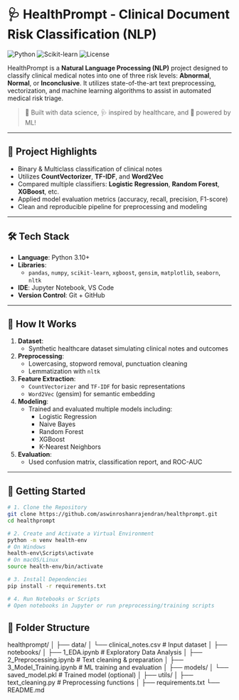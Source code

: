 # 🩺 HealthPrompt - Clinical Document Risk Classification (NLP)

![Python](https://img.shields.io/badge/Python-3.10-blue?logo=python&logoColor=white)
![Scikit-learn](https://img.shields.io/badge/ML-Scikit--learn-yellow?logo=scikitlearn)
![License](https://img.shields.io/badge/License-MIT-green)

HealthPrompt is a **Natural Language Processing (NLP)** project designed to classify clinical medical notes into one of three risk levels: **Abnormal**, **Normal**, or **Inconclusive**. It utilizes state-of-the-art text preprocessing, vectorization, and machine learning algorithms to assist in automated medical risk triage.

> 🧠 Built with data science, 🩺 inspired by healthcare, and 🤖 powered by ML!

---

## 🌟 Project Highlights

- Binary & Multiclass classification of clinical notes
- Utilizes **CountVectorizer**, **TF-IDF**, and **Word2Vec**
- Compared multiple classifiers: **Logistic Regression**, **Random Forest**, **XGBoost**, etc.
- Applied model evaluation metrics (accuracy, recall, precision, F1-score)
- Clean and reproducible pipeline for preprocessing and modeling

---

## 🛠 Tech Stack

- **Language**: Python 3.10+
- **Libraries**: 
  - `pandas`, `numpy`, `scikit-learn`, `xgboost`, `gensim`, `matplotlib`, `seaborn`, `nltk`
- **IDE**: Jupyter Notebook, VS Code
- **Version Control**: Git + GitHub

---

## 🧠 How It Works

1. **Dataset**:
   - Synthetic healthcare dataset simulating clinical notes and outcomes
2. **Preprocessing**:
   - Lowercasing, stopword removal, punctuation cleaning
   - Lemmatization with `nltk`
3. **Feature Extraction**:
   - `CountVectorizer` and `TF-IDF` for basic representations
   - `Word2Vec` (gensim) for semantic embedding
4. **Modeling**:
   - Trained and evaluated multiple models including:
     - Logistic Regression
     - Naive Bayes
     - Random Forest
     - XGBoost
     - K-Nearest Neighbors
5. **Evaluation**:
   - Used confusion matrix, classification report, and ROC-AUC

---

## 🚀 Getting Started

```bash
# 1. Clone the Repository
git clone https://github.com/aswinroshanrajendran/healthprompt.git
cd healthprompt

# 2. Create and Activate a Virtual Environment
python -m venv health-env
# On Windows
health-env\Scripts\activate
# On macOS/Linux
source health-env/bin/activate

# 3. Install Dependencies
pip install -r requirements.txt

# 4. Run Notebooks or Scripts
# Open notebooks in Jupyter or run preprocessing/training scripts
```

## 📁 Folder Structure

healthprompt/
│
├── data/
│   └── clinical_notes.csv         # Input dataset
│
├── notebooks/
│   ├── 1_EDA.ipynb                # Exploratory Data Analysis
│   ├── 2_Preprocessing.ipynb      # Text cleaning & preparation
│   ├── 3_Model_Training.ipynb     # ML training and evaluation
│
├── models/
│   └── saved_model.pkl            # Trained model (optional)
│
├── utils/
│   ├── text_cleaning.py           # Preprocessing functions
│
├── requirements.txt
└── README.md


